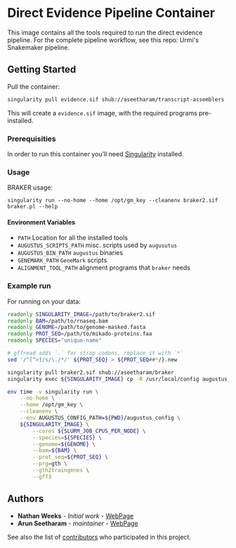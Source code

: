 # Direct Evidence Pipeline Container

This image contains all the tools required to run the direct evidence pipeline. For the complete pipeline workflow, see this repo: Urmi's Snakemaker pipeline. 

## Getting Started

Pull the container:

```bash
singularity pull evidence.sif shub://aseetharam/transcript-assemblers
```

This will create a `evidence.sif` image, with the required programs pre-installed.



### Prerequisities

In order to run this container you'll need [Singularity](https://sylabs.io/guides/3.0/user-guide/installation.html) installed.

### Usage

BRAKER usage:

```
singularity run --no-home --home /opt/gm_key --cleanenv braker2.sif braker.pl --help
```

#### Environment Variables

  * `PATH` Location for all the installed tools
  * `AUGUSTUS_SCRIPTS_PATH` misc. scripts used by `augusutus`
  * `AUGUSTUS_BIN_PATH` `augustus` binaries
  * `GENEMARK_PATH` `GeneMark` scripts
  * `ALIGNMENT_TOOL_PATH` alignment programs that `braker` needs


### Example run

For running on your data:

```bash
readonly SINGULARITY_IMAGE=/path/to/braker2.sif
readonly BAM=/path/to/rnaseq.bam
readonly GENOME=/path/to/genome-masked.fasta
readonly PROT_SEQ=/path/to/mikado-proteins.faa
readonly SPECIES="unique-name"

# gffread adds `.` for strop codons, replace it with `*`
sed '/^[^>]/s/\./*/' ${PROT_SEQ} > ${PROT_SEQ##*/}.new

singularity pull braker2.sif shub://aseetharam/braker
singularity exec ${SINGULARITY_IMAGE} cp -R /usr/local/config augustus_config

env time -v singularity run \
    --no-home \
    --home /opt/gm_key \
    --cleanenv \
    --env AUGUSTUS_CONFIG_PATH=${PWD}/augustus_config \
    ${SINGULARITY_IMAGE} \
        --cores ${SLURM_JOB_CPUS_PER_NODE} \
        --species=${SPECIES} \
        --genome=${GENOME} \
        --bam=${BAM} \
        --prot_seq=${PROT_SEQ} \
        --prg=gth \
        --gth2traingenes \
        --gff3
```


## Authors

* **Nathan Weeks** - *Initial work* - [WebPage]()
* **Arun Seetharam** - *maintainer* - [WebPage]()

See also the list of [contributors](https://github.com/your/repository/contributors) who 
participated in this project.

